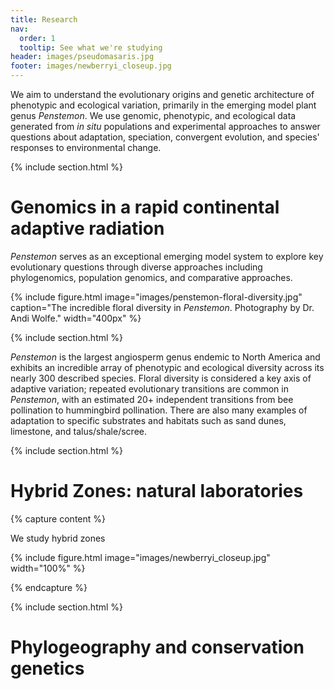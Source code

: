```yaml
---
title: Research
nav:
  order: 1
  tooltip: See what we're studying
header: images/pseudomasaris.jpg
footer: images/newberryi_closeup.jpg
---
```


[//]: # (Top section. Spruce this up with Icons, images, etc.)

We aim to understand the evolutionary origins and genetic architecture of phenotypic and ecological variation, primarily in the emerging model plant genus *Penstemon*. We use genomic, phenotypic, and ecological data generated from *in situ* populations and experimental approaches to answer questions about adaptation, speciation, convergent evolution, and species' responses to environmental change.


[//]: # (Adaptive radiation section)
{% include section.html %}

# Genomics in a rapid continental adaptive radiation


*Penstemon* serves as an exceptional emerging model system to explore key evolutionary questions through diverse approaches including phylogenomics, population genomics, and comparative approaches.


{%
  include figure.html
  image="images/penstemon-floral-diversity.jpg"
  caption="The incredible floral diversity in *Penstemon*. Photography by Dr. Andi Wolfe."
  width="400px"
%}

{% include section.html %}

*Penstemon* is the largest angiosperm genus endemic to North America and exhibits an incredible array of phenotypic and ecological diversity across its nearly 300 described species. Floral diversity is considered a key axis of adaptive variation; repeated evolutionary transitions are common in *Penstemon*, with an estimated 20+ independent transitions from bee pollination to hummingbird pollination. There are also many examples of adaptation to specific substrates and habitats such as sand dunes, limestone, and talus/shale/scree.





[//]: # (Hybrid Zones section)
{% include section.html %}

# Hybrid Zones: natural laboratories

{% capture content %}

We study hybrid zones

{% include figure.html image="images/newberryi_closeup.jpg" width="100%" %}

{% endcapture %}







{% include section.html %}

# Phylogeography and conservation genetics

